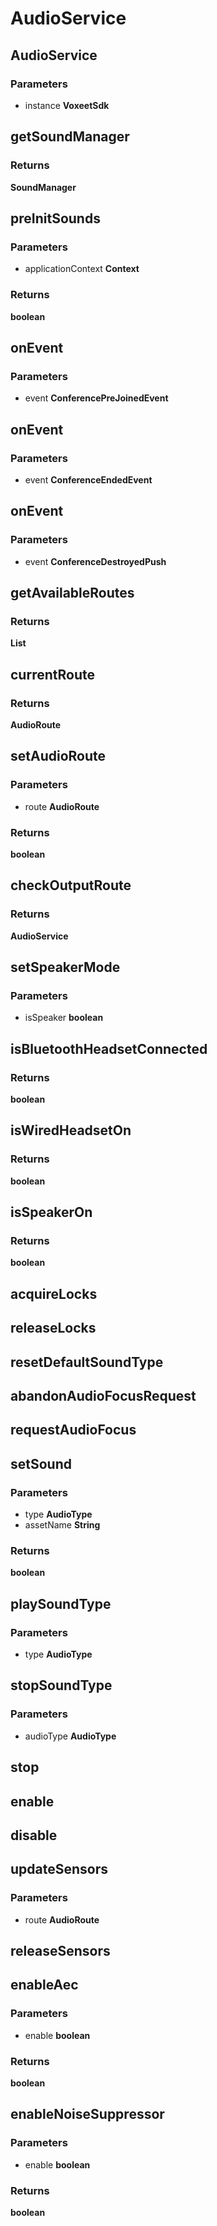 # AudioService

## AudioService

### Parameters

 - instance **VoxeetSdk**


## getSoundManager

### Returns

__SoundManager__

## preInitSounds

### Parameters

 - applicationContext **Context**

### Returns

__boolean__

## onEvent

### Parameters

 - event **ConferencePreJoinedEvent**


## onEvent

### Parameters

 - event **ConferenceEndedEvent**


## onEvent

### Parameters

 - event **ConferenceDestroyedPush**


## getAvailableRoutes

### Returns

__List<AudioRoute>__

## currentRoute

### Returns

__AudioRoute__

## setAudioRoute

### Parameters

 - route **AudioRoute**

### Returns

__boolean__

## checkOutputRoute

### Returns

__AudioService__

## setSpeakerMode

### Parameters

 - isSpeaker **boolean**


## isBluetoothHeadsetConnected

### Returns

__boolean__

## isWiredHeadsetOn

### Returns

__boolean__

## isSpeakerOn

### Returns

__boolean__

## acquireLocks


## releaseLocks


## resetDefaultSoundType


## abandonAudioFocusRequest


## requestAudioFocus


## setSound

### Parameters

 - type **AudioType**
 - assetName **String**

### Returns

__boolean__

## playSoundType

### Parameters

 - type **AudioType**


## stopSoundType

### Parameters

 - audioType **AudioType**


## stop


## enable


## disable


## updateSensors

### Parameters

 - route **AudioRoute**


## releaseSensors


## enableAec

### Parameters

 - enable **boolean**

### Returns

__boolean__

## enableNoiseSuppressor

### Parameters

 - enable **boolean**

### Returns

__boolean__


